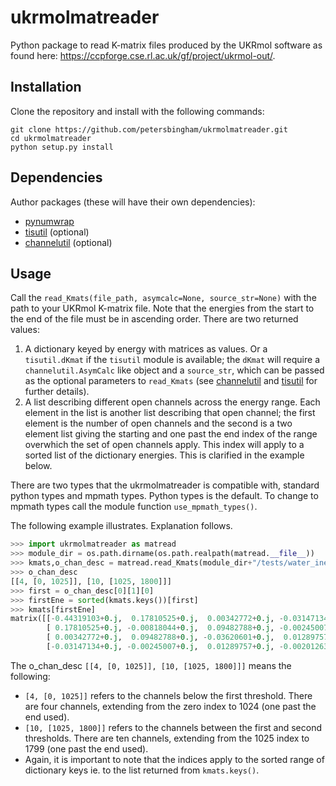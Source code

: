 # ukrmolmatreader
Python package to read K-matrix files produced by the UKRmol software as found here:
https://ccpforge.cse.rl.ac.uk/gf/project/ukrmol-out/.

## Installation

Clone the repository and install with the following commands:

    git clone https://github.com/petersbingham/ukrmolmatreader.git
    cd ukrmolmatreader
    python setup.py install
    
## Dependencies
Author packages (these will have their own dependencies):
 - [pynumwrap](https://github.com/petersbingham/pynumwrap)
 - [tisutil](https://github.com/petersbingham/tisutil) (optional)
 - [channelutil](https://github.com/petersbingham/channelutil) (optional)
    
## Usage

Call the `read_Kmats(file_path, asymcalc=None, source_str=None)` with the path to your UKRmol K-matrix file. Note that the energies from the start to the end of the file must be in ascending order.
There are two returned values:
  1.  A dictionary keyed by energy with matrices as values. Or a `tisutil.dKmat` if the `tisutil` module is available; the `dKmat` will require a `channelutil.AsymCalc` like object and a `source_str`, which can be passed as the optional parameters to `read_Kmats` (see [channelutil](https://github.com/petersbingham/channelutil) and [tisutil](https://github.com/petersbingham/tisutil) for further details). 
  2.  A list describing different open channels across the energy range. Each element in the list is another list describing that open channel; the first element is the number of open channels and the second is a two element list giving the starting and one past the end index of the range overwhich the set of open channels apply. This index will apply to a sorted list of the dictionary energies. This is clarified in the example below.

There are two types that the ukrmolmatreader is compatible with, standard python types and mpmath types. Python types is the default. To change to mpmath types call the module function `use_mpmath_types()`.

The following example illustrates. Explanation follows.
```python
>>> import ukrmolmatreader as matread
>>> module_dir = os.path.dirname(os.path.realpath(matread.__file__))
>>> kmats,o_chan_desc = matread.read_Kmats(module_dir+"/tests/water_inel_B1_10ch.19")
>>> o_chan_desc
[[4, [0, 1025]], [10, [1025, 1800]]]
>>> first = o_chan_desc[0][1][0]
>>> firstEne = sorted(kmats.keys())[first]
>>> kmats[firstEne]
matrix([[-0.44319103+0.j,  0.17810525+0.j,  0.00342772+0.j, -0.03147134+0.j],
        [ 0.17810525+0.j, -0.00818044+0.j,  0.09482788+0.j, -0.00245007+0.j],
        [ 0.00342772+0.j,  0.09482788+0.j, -0.03620601+0.j,  0.01289757+0.j],
        [-0.03147134+0.j, -0.00245007+0.j,  0.01289757+0.j, -0.00201263+0.j]])
```
The o_chan_desc `[[4, [0, 1025]], [10, [1025, 1800]]]` means the following:
 * `[4, [0, 1025]]` refers to the channels below the first threshold. There are four channels, extending from the zero index to 1024 (one past the end used).
 * `[10, [1025, 1800]]` refers to the channels between the first and second thresholds. There are ten channels, extending from the 1025 index to 1799 (one past the end used).
 * Again, it is important to note that the indices apply to the sorted range of dictionary keys ie. to the list returned from `kmats.keys()`.
